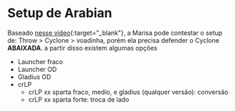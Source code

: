 # Setup de Arabian

Baseado [nesse vídeo](https://x.com/tuliohprezende/status/1873792607836660183){:target="_blank"}, a Marisa pode contestar o setup de: Throw > Cyclone > voadinha, porém ela precisa defender o Cyclone **ABAIXADA**. a partir disso existem algumas opções
- Launcher fraco
- Launcher OD
- Gladius OD
- crLP
    - crLP xx sparta fraco, medio, e gladius (qualquer versão): conversão
    - crLP xx sparta forte: troca de lado
